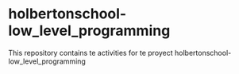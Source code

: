 # holbertonschool-low_level_programming
This repository contains te activities for te proyect holbertonschool-low_level_programming